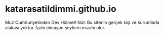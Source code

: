 # katarasatildimmi.github.io
Muz Cumhuriyetinden Dev Hizmet!
Not: Bu sitenin gerçek kişi ve kurumlarla alakası yoktur. İzahı olmayan şeylerin mizahı olur.
